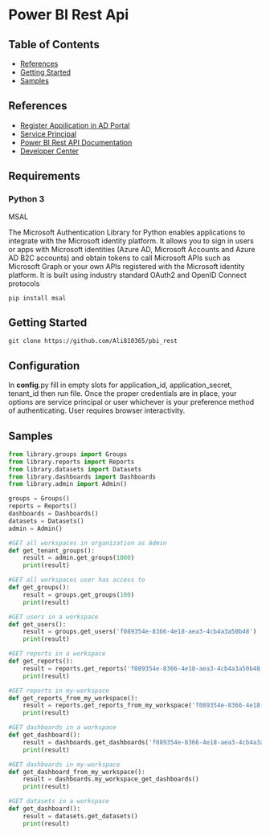 # Power BI Rest Api

## Table of Contents

- [References](#References)
- [Getting Started](#getting-started)
- [Samples](#Samples)


## References

- [Register Appilication in AD Portal ](https://learn.microsoft.com/en-us/azure/active-directory/develop/quickstart-register-app)
- [Service Principal](https://learn.microsoft.com/en-us/power-bi/developer/embedded/embed-service-principal)
- [Power BI Rest API Documentation](https://docs.microsoft.com/en-us/rest/api/power-bi/)
- [Developer Center](https://powerbi.microsoft.com/en-us/developers/)

## Requirements
### Python 3

MSAL

The Microsoft Authentication Library for Python enables applications to integrate with the Microsoft identity platform. It allows you to sign in users or apps with Microsoft identities (Azure AD, Microsoft Accounts and Azure AD B2C accounts) and obtain tokens to call Microsoft APIs such as Microsoft Graph or your own APIs registered with the Microsoft identity platform. It is built using industry standard OAuth2 and OpenID Connect protocols

```
pip install msal
```

## Getting Started
```
git clone https://github.com/Ali810365/pbi_rest
```

## Configuration

In __config__.py fill in empty slots for application_id, application_secret, tenant_id then run file.
Once the proper credentials are in place, your options are service principal or user whichever is your preference method of authenticating.
User requires browser interactivity. 

## Samples

```Python
from library.groups import Groups
from library.reports import Reports
from library.datasets import Datasets
from library.dashboards import Dashboards
from library.admin import Admin()

groups = Groups()
reports = Reports()
dashboards = Dashboards()
datasets = Datasets()
admin = Admin()

#GET all workspaces in organization as Admin
def get_tenant_groups():
    result = admin.get_groups(1000)
    print(result)

#GET all workspaces user has access to
def get_groups():
    result = groups.get_groups(100)
    print(result)

#GET users in a workspace
def get_users():
    result = groups.get_users('f089354e-8366-4e18-aea3-4cb4a3a50b48')
    print(result)

#GET reports in a workspace
def get_reports():
    result = reports.get_reports('f089354e-8366-4e18-aea3-4cb4a3a50b48')
    print(result)

#GET reports in my-workspace
def get_reports_from_my_workspace():
    result = reports.get_reports_from_my_workspace('f089354e-8366-4e18-aea3-4cb4a3a50b48')
    print(result)

#GET dashboards in a workspace
def get_dashboard():
    result = dashboards.get_dashboards('f089354e-8366-4e18-aea3-4cb4a3a50b48')
    print(result)

#GET dashboards in my-workspace
def get_dashboard_from_my_workspace():
    result = dashboards.my_workspace_get_dashboards()
    print(result)

#GET datasets in a workspace
def get_dashboard():
    result = datasets.get_datasets()
    print(result)
```